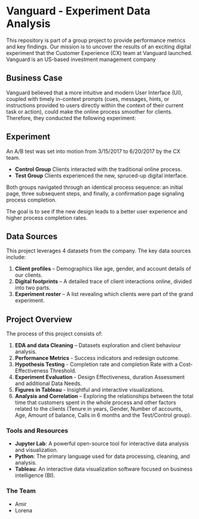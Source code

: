 # Vanguard - Experiment Data Analysis

This repository is part of a group project to provide performance metrics and key findings. Our mission is to uncover the results of an exciting digital experiment that the Customer Experience (CX) team at Vanguard launched. Vanguard is an US-based investment management company

## Business Case

Vanguard believed that a more intuitive and modern User Interface (UI), coupled with timely in-context prompts (cues, messages, hints, or instructions provided to users directly within the context of their current task or action), could make the online process smoother for clients. Therefore, they conducted the following experiment: 

## Experiment

An A/B test was set into motion from 3/15/2017 to 6/20/2017 by the CX team.

- **Control Group** Clients interacted with the traditional online process.
- **Test Group** Clients experienced the new, spruced-up digital interface.

Both groups navigated through an identical process sequence: an initial page, three subsequent steps, and finally, a confirmation page signaling process completion.

The goal is to see if the new design leads to a better user experience and higher process completion rates.

## Data Sources

This project leverages 4 datasets from the company. The key data sources include:

1. **Client profiles** – Demographics like age, gender, and account details of our clients.
2. **Digital footprints** – A detailed trace of client interactions online, divided into two parts.
3. **Experiment roster** – A list revealing which clients were part of the grand experiment.


## Project Overview

The process of this project consists of:

1. **EDA and data Cleaning** – Datasets exploration and client behaviour analysis. 
2. **Performance Metrics** - Success indicators and redesign outcome.
3. **Hypothesis Testing** - Completion rate and completion Rate with a Cost-Effectiveness Threshold.
4. **Experiment Evaluation** - Design Effectiveness, duration Assessment and additional Data Needs.
5. **Figures in Tableau** - Insightful and interactive visualizations.
6. **Analysis and Correlation** – Exploring the relationships between the total time that customers spent in the whole process and other factors related to the clients (Tenure in years, Gender, Number of accounts, Age, Amount of balance, Calls in 6 months and the Test/Control group). 

### Tools and Resources

- **Jupyter Lab**: A powerful open-source tool for interactive data analysis and visualization.
- **Python**: The primary language used for data processing, cleaning, and analysis.
- **Tableau**: An interactive data visualization software focused on business intelligence (BI). 


### The Team

- Amir
- Lorena